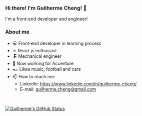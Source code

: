 ### Hi there! I'm Guilherme Cheng! 👋

I'm a front-end developer and engineer!

### About me

- 💻 Front-end developer in learning process
- ⚛️ React js enthusiast
- 🗜️ Mechanical engineer
- 👔 Now working for Accenture
- 🏎️ Likes music, football and cars
- 📫 How to reach me: 
  - LinkedIn: https://www.linkedin.com/in/guilherme-cheng/
  - E-mail: guilherme.cheng@gmail.com   


<br>

[![Guilherme's GitHub Status](https://github-readme-stats-cmky6g8bi-guilhermecheng.vercel.app/api?username=Guilhermecheng&show_icons=true&theme=synthwave)](https://github.com/Guilhermecheng/Guilhermecheng)


<!--
**Guilhermecheng/Guilhermecheng** is a ✨ _special_ ✨ repository because its `README.md` (this file) appears on your GitHub profile.

Here are some ideas to get you started:

- 🔭 I’m currently working on ...
- 🌱 I’m currently learning ...
- 👯 I’m looking to collaborate on ...
- 🤔 I’m looking for help with ...
- 💬 Ask me about ...
- 📫 How to reach me: ...
- 😄 Pronouns: ...
- ⚡ Fun fact: ...
-->
